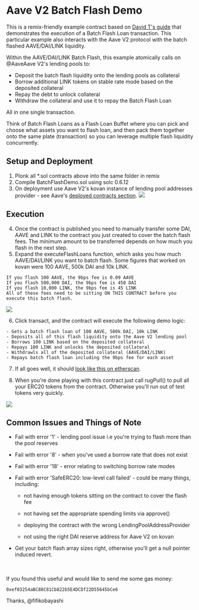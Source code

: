 # Aave V2 Batch Flash Demo

This is a remix-friendly example contract based on [David T's guide](https://docs.aave.com/v2/-MJXUluJ2u1DiL-VU6MM/guides/flash-loans) that demonstrates the execution of a Batch Flash Loan transaction. This particular example also interacts with the Aave V2 protocol with the batch flashed AAVE/DAI/LINK liquidity. 

Within the AAVE/DAI/LINK Batch Flash, this example atomically calls on @AaveAave V2's lending pools to:
- Deposit the batch flash liquidity onto the lending pools as collateral
- Borrow additional LINK tokens on stable rate mode based on the deposited collateral
- Repay the debt to unlock collateral
- Withdraw the collateral and use it to repay the Batch Flash Loan

All in one single transaction.

Think of Batch Flash Loans as a Flash Loan Buffet where you can pick and choose what assets you want to flash loan, and then pack them together onto the same plate (transaction) so you can leverage multiple flash liquidity concurrently.

## Setup and Deployment
1. Plonk all *.sol contracts above into the same folder in remix
2. Compile BatchFlashDemo.sol using solc 0.6.12
3. On deployment use Aave V2's kovan instance of lending pool addresses provider - see Aave's [deployed contracts section](https://docs.aave.com/v2/-MJXUluJ2u1DiL-VU6MM/deployed-contracts).
![](https://github.com/fifikobayashi/AaveV2-BatchFlashDemo/blob/main/img/1.%20Deploy.PNG)

## Execution
4. Once the contract is published you need to manually transfer some DAI, AAVE and LINK to the contract you just created to cover the batch flash fees. The minimum amount to be transferred depends on how much you flash in the next step.
5. Expand the executeFlashLoans function, which asks you how much AAVE/DAI/LINK you want to batch flash. Some figures that worked on kovan were 100 AAVE, 500k DAI and 10k LINK.
```
If you flash 100 AAVE, the 9bps fee is 0.09 AAVE
If you flash 500,000 DAI, the 9bps fee is 450 DAI
If you flash 10,000 LINK, the 9bps fee is 45 LINK
All of these fees need to be sitting ON THIS CONTRACT before you execute this batch flash.
```
![](https://github.com/fifikobayashi/AaveV2-BatchFlashDemo/blob/main/img/2.%20Execute.PNG)

6. Click transact, and the contract will execute the following demo logic:
```
- Gets a batch flash loan of 100 AAVE, 500k DAI, 10k LINK
- Deposits all of this flash liquidity onto the Aave V2 lending pool
- Borrows 100 LINK based on the deposited collateral
- Repays 100 LINK and unlocks the deposited collateral
- Withdrawls all of the deposited collateral (AAVE/DAI/LINK)
- Repays batch flash loan including the 9bps fee for each asset
```

7. If all goes well, it should [look like this on etherscan](https://kovan.etherscan.io/tx/0x395c7dfc7c3fd9eadf0f13f698880cecc98d9de5e9de1124d279474671d45ce0).

8. When you're done playing with this contract just call rugPull() to pull all your ERC20 tokens from the contract. Otherwise you'll run out of test tokens very quickly.

![](https://github.com/fifikobayashi/AaveV2-BatchFlashDemo/blob/main/img/3.%20rugpull.PNG)

## Common Issues and Things of Note

- Fail with error '1' - lending pool issue i.e you're trying to flash more than the pool reserves
- Fail with error '8' - when you've used a borrow rate that does not exist
- Fail with error '18' - error relating to switching borrow rate modes
- Fail with error 'SafeERC20: low-level call failed' - could be many things, including:
    
    * not having enough tokens sitting on the contract to cover the flash fee
    
    * not having set the appropriate spending limits via approve()
    
    * deploying the contract with the wrong LendingPoolAddressProvider
    
    * not using the right DAI reserve address for Aave V2 on kovan
 
 - Get your batch flash array sizes right, otherwise you'll get a null pointer induced revert.
 
 
 
 


<br /><br />
If you found this useful and would like to send me some gas money: 
```
0xef03254aBC88C81Cb822b5E4DCDf22D55645bCe6
```



Thanks,
@fifikobayashi
